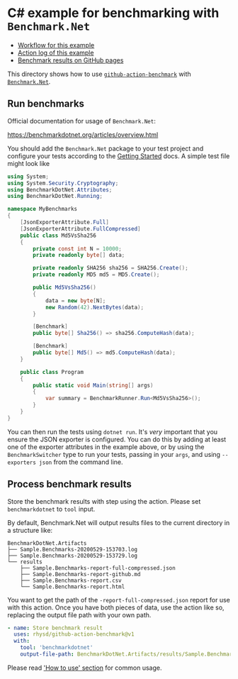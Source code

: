 C# example for benchmarking with `Benchmark.Net`
================================================

- [Workflow for this example](../../.github/workflows/benchmarkdotnet.yml)
- [Action log of this example](https://github.com/rhysd/github-action-benchmark/actions?query=workflow%3A%22Benchmark.Net+example%22)
- [Benchmark results on GitHub pages](https://benchmark-action.github.io/github-action-benchmark/dev/bench/)

This directory shows how to use [`github-action-benchmark`](https://github.com/rhysd/github-action-benchmark)
with [`Benchmark.Net`](https://benchmarkdotnet.org/).

## Run benchmarks

Official documentation for usage of `Benchmark.Net`:

https://benchmarkdotnet.org/articles/overview.html

You should add the `Benchmark.Net` package to your test project and configure your tests according to the [Getting Started](https://benchmarkdotnet.org/articles/guides/getting-started.html) docs. A simple test file might look like


```csharp
using System;
using System.Security.Cryptography;
using BenchmarkDotNet.Attributes;
using BenchmarkDotNet.Running;

namespace MyBenchmarks
{
    [JsonExporterAttribute.Full]
    [JsonExporterAttribute.FullCompressed]
    public class Md5VsSha256
    {
        private const int N = 10000;
        private readonly byte[] data;

        private readonly SHA256 sha256 = SHA256.Create();
        private readonly MD5 md5 = MD5.Create();

        public Md5VsSha256()
        {
            data = new byte[N];
            new Random(42).NextBytes(data);
        }

        [Benchmark]
        public byte[] Sha256() => sha256.ComputeHash(data);

        [Benchmark]
        public byte[] Md5() => md5.ComputeHash(data);
    }

    public class Program
    {
        public static void Main(string[] args)
        {
            var summary = BenchmarkRunner.Run<Md5VsSha256>();
        }
    }
}
```

You can then run the tests using `dotnet run`.  It's _very_ important that you ensure the JSON exporter is configured. You can do this by adding at least one of the exporter attributes in the example above, or by using the `BenchmarkSwitcher` type to run your tests, passing in your `args`, and using `--exporters json` from the command line.

## Process benchmark results

Store the benchmark results with step using the action. Please set `benchmarkdotnet` to `tool` input.

By default, Benchmark.Net will output results files to the current directory in a structure like:

```
BenchmarkDotNet.Artifacts
├── Sample.Benchmarks-20200529-153703.log
├── Sample.Benchmarks-20200529-153729.log
└── results
    ├── Sample.Benchmarks-report-full-compressed.json
    ├── Sample.Benchmarks-report-github.md
    ├── Sample.Benchmarks-report.csv
    └── Sample.Benchmarks-report.html
```

You want to get the path of the `-report-full-compressed.json` report for use with this action.  Once you have both pieces of data, use the action like so, replacing the output file path with your own path.

```yaml
- name: Store benchmark result
  uses: rhysd/github-action-benchmark@v1
  with:
    tool: 'benchmarkdotnet'
    output-file-path: BenchmarkDotNet.Artifacts/results/Sample.Benchmarks-report-full-compressed.json
```

Please read ['How to use' section](https://github.com/rhysd/github-action-benchmark#how-to-use) for common usage.

